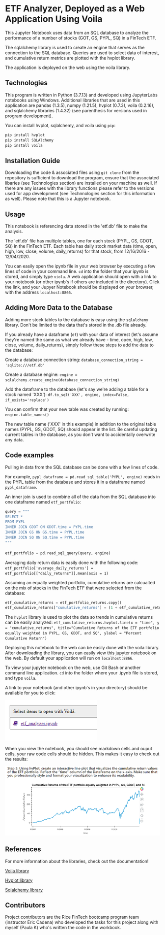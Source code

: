 # ETF Analyzer, Deployed as a Web Application Using Voila

This Jupyter Notebook uses data from an SQL database to analyze the performance of a number of stocks (GOT, GS, PYPL, SQ) in a FinTech ETF.

The sqlalchemy library is used to create an engine that serves as the connection to the SQL database. Queries are used to select data of interest, and cumulative return metrics are plotted with the hvplot library.

The application is deployed on the web using the voila library. 

## Technologies

This program is written in Python (3.7.13) and developed using JupyterLabs notebooks using Windows. Additional libraries that are used in this application are pandas (1.3.5), numpy (1.21.5), hvplot (0.7.3), voila (0.2.16), and sqlalchemy libraries (1.4.32) (see parenthesis for versions used in program development).

You can install hvplot, sqlalchemy, and voila using `pip`: 
```python
pip install hvplot
pip install SQLAlchemy
pip install voila
```

## Installation Guide

Downloading the code & associated files using `git clone` from the repository is sufficient to download the program, ensure that the associated libaries (see Technologies section) are installed on your machine as well. If there are any issues with the library functions please refer to the versions used for app development (see Technnologies section for this information as well).  Please note that this is a Jupyter notebook. 

## Usage

This notebook is referencing data stored in the 'etf.db' file to make the analysis. 

The 'etf.db' file has multiple tables, one for each stock (PYPL, GS, GDOT, SQ) in the FinTech ETF. Each table has daily stock market data (time, open, high, low, close, volume, daily_returns) for that stock, from 12/16/2016 - 12/04/2020.

You can easily open the ipynb file in your web browser by executing a few lines of code in your command line. `cd` into the folder that your ipynb is stored, and simply type `viola`. A web application should open with a link to your notebook (or other ipynb's if others are included in the directory). Click the link, and your Jupyer Notebook should be displayed on your browser, with the address `localhost:8866`.

## Adding More Data to the Database

Adding more stock tables to the database is easy using the `sqlalchemy` library. Don't be limited to the data that's stored in the .db file already. 

If you already have a dataframe (`df`) with your data of interest (let's assume they're named the same as what we already have - time, open, high, low, close, volume, daily_returns), simply follow these steps to add the data to the database: 

Create a database connection string:
 `database_connection_string = 'sqlite:///etf.db'`

Create a database engine:
`engine = sqlalchemy.create_engine(database_connection_string)`

Add the dataframe to the database (let's say we're adding a table for a stock named 'XXX'): 
`df.to_sql('XXX', engine, index=False, if_exists='replace')`

You can confirm that your new table was created by running: 
`engine.table_names()`

The new table name ('XXX' in this example) in addition to the original table names (PYPL, GS, GDOT, SQ) should appear in the list. Be careful updating current tables in the database, as you don't want to accidentally overwrite any data. 

## Code examples

Pulling in data from the SQL database can be done with a few lines of code. 

For example, `pypl_dataframe = pd.read_sql_table('PYPL', engine)` reads in the PYPL table from the database and stores it in a dataframe named `pypl_dataframe`. 

An inner join is used to combine all of the data from the SQL database into one dataframe named `etf_portfolio`: 
```python
query = """
SELECT *
FROM PYPL
INNER JOIN GDOT ON GDOT.time = PYPL.time
INNER JOIN GS ON GS.time = PYPL.time
INNER JOIN SQ ON SQ.time = PYPL.time
"""

etf_portfolio = pd.read_sql_query(query, engine)
```

Averaging daily return data is easily done with the following code:
`etf_portfolio['average_daily_returns'] = etf_portfolio[["daily_returns"]].mean(axis = 1)`

Assuming an equally weighted portfolio, cumulative returns are calcualted on the mix of stocks in the FinTech ETF that were selected from the database:
```python
etf_cumulative_returns = etf_portfolio_returns.copy()
etf_cumulative_returns["cumulative_returns"] = (1 + etf_cumulative_returns["average_daily_returns"]).cumprod() * 100 - 100
```

The `hvplot` library is used to plot the data so trends in cumulative returns can be easily analyzed: 
`etf_cumulative_returns.hvplot.line(x = "time", y = "cumulative_returns", title="Cumulative Returns of the ETF portfolio equally weighted in PYPL, GS, GDOT, and SQ", ylabel = "Percent Cumulative Return")`

Deploying this notebook to the web can be easily done with the voila library. After downloading the library, you can easily view this jupyter notebook on the web. By default your application will run on `localhost:8866`.

To view your jupyter notebook on the web, use Git Bash or another command line application. `cd` into the folder where your .ipynb file is stored, and type `voila`. 

A link to your notebook (and other ipynb's in your directory) should be available for you to click:

![Image_Initial](Images/Voila_screenshot_initial.PNG)

When you view the notebook, you should see markdown cells and ouput cells, your raw code cells should be hidden. This makes it easy to check out the results: 

![Image_Final](Images/Voila_screenshot_final.PNG)

## References

For more information about the libraries, check out the documentation!

[Voila library](https://voila.readthedocs.io/en/stable/using.html)

[Hvplot library](https://hvplot.holoviz.org/)

[Sqlalchemy library](https://www.sqlalchemy.org/)

## Contributors

Project contributors are the Rice FinTech bootcamp program team (instructor Eric Cadena) who developed the tasks for this project along with myself (Paula K) who's written the code in the workbook.
